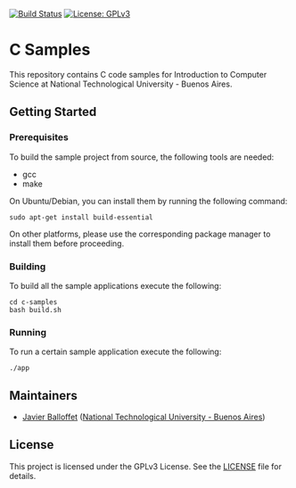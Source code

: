 [![Build Status](https://github.com/jballoffet/c-samples/actions/workflows/c-cpp.yml/badge.svg)](https://github.com/jballoffet/c-samples/actions/workflows/c-cpp.yml)
[![License: GPLv3](https://img.shields.io/badge/License-GPLv3-blue.svg)](https://www.gnu.org/licenses/gpl-3.0)

# C Samples

This repository contains C code samples for Introduction to Computer Science at National Technological University - Buenos Aires.

## Getting Started

### Prerequisites

To build the sample project from source, the following tools are needed:
 * gcc
 * make

On Ubuntu/Debian, you can install them by running the following command:

```shell
sudo apt-get install build-essential
```

On other platforms, please use the corresponding package manager to install them before proceeding.

### Building

To build all the sample applications execute the following:

```shell
cd c-samples
bash build.sh
```

### Running

To run a certain sample application execute the following:

```shell
./app
```

## Maintainers

 * [Javier Balloffet](https://github.com/jballoffet) ([National Technological University - Buenos Aires](https://www.frba.utn.edu.ar/en/))

## License

This project is licensed under the GPLv3 License. See the [LICENSE](/LICENSE) file for details.
